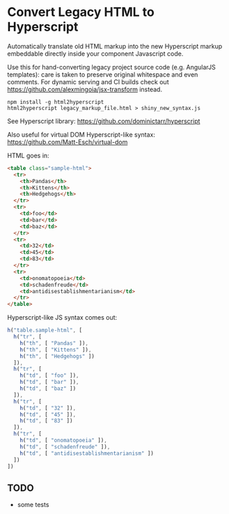 # Convert Legacy HTML to Hyperscript

Automatically translate old HTML markup into the new Hyperscript markup embeddable directly inside your component Javascript code.

Use this for hand-converting legacy project source code (e.g. AngularJS templates): care is taken to preserve original whitespace and even comments. For dynamic serving and CI builds check out https://github.com/alexmingoia/jsx-transform instead.

```
npm install -g html2hyperscript
html2hyperscript legacy_markup_file.html > shiny_new_syntax.js
```

See Hyperscript library: https://github.com/dominictarr/hyperscript

Also useful for virtual DOM Hyperscript-like syntax: https://github.com/Matt-Esch/virtual-dom

HTML goes in:

```html
<table class="sample-html">
  <tr>
    <th>Pandas</th>
    <th>Kittens</th>
    <th>Hedgehogs</th>
  </tr>
  <tr>
    <td>foo</td>
    <td>bar</td>
    <td>baz</td>
  </tr>
  <tr>
    <td>32</td>
    <td>45</td>
    <td>83</td>
  </tr>
  <tr>
    <td>onomatopoeia</td>
    <td>schadenfreude</td>
    <td>antidisestablishmentarianism</td>
  </tr>
</table>
```

Hyperscript-like JS syntax comes out:

```js
h("table.sample-html", [
  h("tr", [
    h("th", [ "Pandas" ]),
    h("th", [ "Kittens" ]),
    h("th", [ "Hedgehogs" ])
  ]),
  h("tr", [
    h("td", [ "foo" ]),
    h("td", [ "bar" ]),
    h("td", [ "baz" ])
  ]),
  h("tr", [
    h("td", [ "32" ]),
    h("td", [ "45" ]),
    h("td", [ "83" ])
  ]),
  h("tr", [
    h("td", [ "onomatopoeia" ]),
    h("td", [ "schadenfreude" ]),
    h("td", [ "antidisestablishmentarianism" ])
  ])
])
```

## TODO

- some tests

